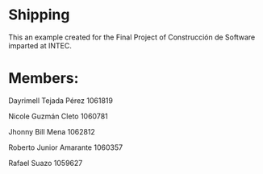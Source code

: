 # Shipping

This an example created for the Final Project of Construcción de Software imparted at INTEC.



# Members:

  <p> Dayrimell Tejada Pérez 1061819 </p>
  <p> Nicole Guzmán Cleto 1060781 </p>
  <p> Jhonny Bill Mena 1062812 </p>
  <p> Roberto Junior Amarante 1060357 </p>
  <p> Rafael Suazo 1059627 </p>
  
